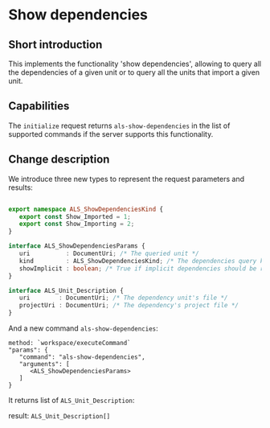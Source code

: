 # Show dependencies

## Short introduction

This implements the functionality 'show dependencies', allowing to query
all the dependencies of a given unit or to query all the units that import
a given unit.

## Capabilities

The `initialize` request returns `als-show-dependencies` in the list of
supported commands if the server supports this functionality.

## Change description

We introduce three new types to represent the request parameters and results:

```typescript

export namespace ALS_ShowDependenciesKind {
   export const Show_Imported = 1;
   export const Show_Importing = 2;
}

interface ALS_ShowDependenciesParams {
   uri          : DocumentUri; /* The queried unit */
   kind         : ALS_ShowDependenciesKind; /* The dependencies query kind */
   showImplicit : boolean; /* True if implicit dependencies should be returned */
}

interface ALS_Unit_Description {
   uri        : DocumentUri; /* The dependency unit's file */
   projectUri : DocumentUri; /* The dependency's project file */
}
```

And a new command `als-show-dependencies`:

    method: `workspace/executeCommand`
    "params": {
       "command": "als-show-dependencies",
       "arguments": [
          <ALS_ShowDependenciesParams>
       ]
    }

It returns list of `ALS_Unit_Description`:

  result: `ALS_Unit_Description[]`
